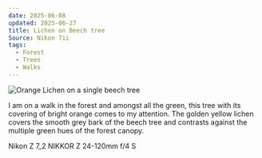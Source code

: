 ```yaml
---
date: 2025-06-08
updated: 2025-06-27
title: Lichen on Beech tree
Source: Nikon 7ii
tags:
  - Forest
  - Trees
  - Walks
---
```



![Orange Lichen on a single beech tree](https://live.staticflickr.com/65535/54616560020_3243269dbb_h.jpg)

<!-- more -->

I am on a walk in the forest and amongst all the green, this tree with its covering of bright orange comes to my attention. The golden yellow lichen covers the smooth grey bark of the beech tree and contrasts against the multiple green hues of the forest canopy.

Nikon Z 7_2
NIKKOR Z 24-120mm f/4 S
